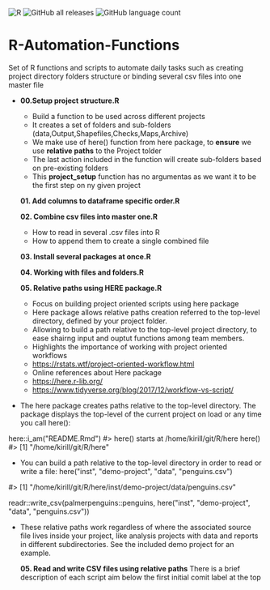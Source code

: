 ![R](https://img.shields.io/badge/r-%23276DC3.svg?style=for-the-badge&logo=r&logoColor=white)
![GitHub all releases](https://img.shields.io/github/downloads/Pablo-source/R-Automation-Functions/total?label=Downloads&style=flat-square)
![GitHub language count](https://img.shields.io/github/languages/count/Pablo-source/R-Automation-Functions)

# R-Automation-Functions
Set of  R functions and scripts to automate daily tasks such as creating project directory folders structure or binding several csv files into one master file

- **00.Setup project structure.R**
  - Build a function to be used across different projects
  - It creates a set of folders and sub-folders (data,Output,Shapefiles,Checks,Maps,Archive)
  - We make use of  here() function from here package, to **ensure** we use **relative paths** to the Project tolder 
  - The last action included in the function will create sub-folders based on pre-existing folders
  - This **project_setup** function has no argumentas as we want it to be the first step on ny given project
    

  **01. Add columns to dataframe specific order.R**

  **02. Combine csv files into master one.R**
  - How to read in several .csv files into R
  - How to append them to create a single combined file
  
  **03. Install several packages at once.R**

  **04. Working with files and folders.R**

  **05. Relative paths using HERE package.R**
  - Focus on building project oriented scripts using here package
  - Here package allows relative paths creation referred to the top-level directory, defined by your project folder.
  - Allowing to build a path relative to the top-level project directory, to ease shairng input and ouptut functions among team members.
  - Highlights the importance of working with project oriented workflows
  - https://rstats.wtf/project-oriented-workflow.html
  - Online references about Here package
  -   https://here.r-lib.org/
  -   https://www.tidyverse.org/blog/2017/12/workflow-vs-script/

- The here package creates paths relative to the top-level directory. The package displays the top-level of the current project on load or any time you call here():

here::i_am("README.Rmd")
#> here() starts at /home/kirill/git/R/here
here()
#> [1] "/home/kirill/git/R/here"
- You can build a path relative to the top-level directory in order to read or write a file:
here("inst", "demo-project", "data", "penguins.csv")

#> [1] "/home/kirill/git/R/here/inst/demo-project/data/penguins.csv"

readr::write_csv(palmerpenguins::penguins, here("inst", "demo-project", "data", "penguins.csv"))

- These relative paths work regardless of where the associated source file lives inside your project, like analysis projects with data and reports in different subdirectories. See the included demo project for an example.

  **05. Read and write CSV files using relative paths**
There is a brief description of each script aim below the first initial comit label at the top
